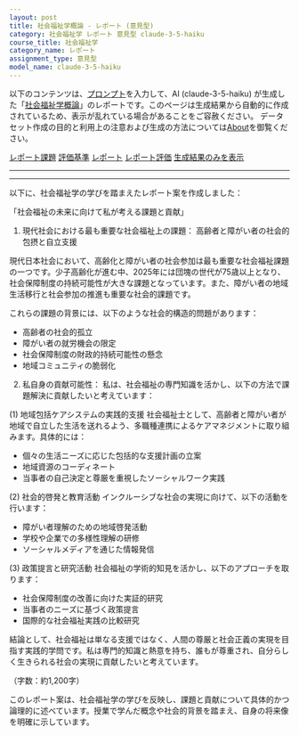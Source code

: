 ```yaml
---
layout: post
title: 社会福祉学概論 - レポート (意見型)
category: 社会福祉学 レポート 意見型 claude-3-5-haiku
course_title: 社会福祉学
category_name: レポート
assignment_type: 意見型
model_name: claude-3-5-haiku
---
```


以下のコンテンツは、[プロンプト](http://127.0.0.1:8000/generated/社会福祉学/claude-3-5-haiku/prompt_レポート-意見型.md)を入力して、AI (claude-3-5-haiku) が生成した「[社会福祉学概論](/contents/社会福祉学/)」のレポートです。このページは生成結果から自動的に作成されているため、表示が乱れている場合があることをご容赦ください。
データセット作成の目的と利用上の注意および生成の方法については[About](/About)を御覧ください。

[レポート課題](../レポート課題-意見型)
[評価基準](../評価基準-意見型)
[レポート](../レポート-意見型)
[レポート評価](../レポート評価-意見型)
[生成結果のみを表示](http://127.0.0.1:8000/generated/社会福祉学/claude-3-5-haiku/レポート-意見型.md)
  

***
***
  
以下に、社会福祉学の学びを踏まえたレポート案を作成しました：

「社会福祉の未来に向けて私が考える課題と貢献」

1. 現代社会における最も重要な社会福祉上の課題：
高齢者と障がい者の社会的包摂と自立支援

現代日本社会において、高齢化と障がい者の社会参加は最も重要な社会福祉課題の一つです。少子高齢化が進む中、2025年には団塊の世代が75歳以上となり、社会保障制度の持続可能性が大きな課題となっています。また、障がい者の地域生活移行と社会参加の推進も重要な社会的課題です。

これらの課題の背景には、以下のような社会的構造的問題があります：
- 高齢者の社会的孤立
- 障がい者の就労機会の限定
- 社会保障制度の財政的持続可能性の懸念
- 地域コミュニティの脆弱化

2. 私自身の貢献可能性：
私は、社会福祉の専門知識を活かし、以下の方法で課題解決に貢献したいと考えています：

(1) 地域包括ケアシステムの実践的支援
社会福祉士として、高齢者と障がい者が地域で自立した生活を送れるよう、多職種連携によるケアマネジメントに取り組みます。具体的には：
- 個々の生活ニーズに応じた包括的な支援計画の立案
- 地域資源のコーディネート
- 当事者の自己決定と尊厳を重視したソーシャルワーク実践

(2) 社会的啓発と教育活動
インクルーシブな社会の実現に向けて、以下の活動を行います：
- 障がい者理解のための地域啓発活動
- 学校や企業での多様性理解の研修
- ソーシャルメディアを通じた情報発信

(3) 政策提言と研究活動
社会福祉の学術的知見を活かし、以下のアプローチを取ります：
- 社会保障制度の改善に向けた実証的研究
- 当事者のニーズに基づく政策提言
- 国際的な社会福祉実践の比較研究

結論として、社会福祉は単なる支援ではなく、人間の尊厳と社会正義の実現を目指す実践的学問です。私は専門的知識と熱意を持ち、誰もが尊重され、自分らしく生きられる社会の実現に貢献したいと考えています。

（字数：約1,200字）

このレポート案は、社会福祉学の学びを反映し、課題と貢献について具体的かつ論理的に述べています。授業で学んだ概念や社会的背景を踏まえ、自身の将来像を明確に示しています。
